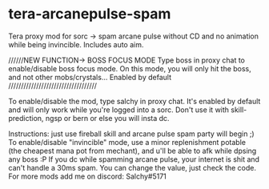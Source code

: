 # tera-arcanepulse-spam
Tera proxy mod for sorc -> spam arcane pulse without CD and no animation while being invincible. Includes auto aim.

//////NEW FUNCTION-> BOSS FOCUS MODE
Type boss in proxy chat to enable/disable boss focus mode. On this mode, you will only hit the boss, and not other mobs/crystals...
Enabled by default
///////////////////////////////////

To enable/disable the mod, type salchy in proxy chat.
It's enabled by default and will only work while you're logged into a sorc.
Don't use it with skill-prediction, ngsp or bern or else you will insta dc.

Instructions: just use fireball skill and arcane pulse spam party will begin ;)
To enable/disable "invincible" mode, use a minor replenishment potable (the cheapest mana pot from mechant), and u'll be able to afk while dpsing any boss :P 
If you dc while spamming arcane pulse, your internet is shit and can't handle a 30ms spam. You can change the value, just check the code.
For more mods add me on discord: Salchy#5171
